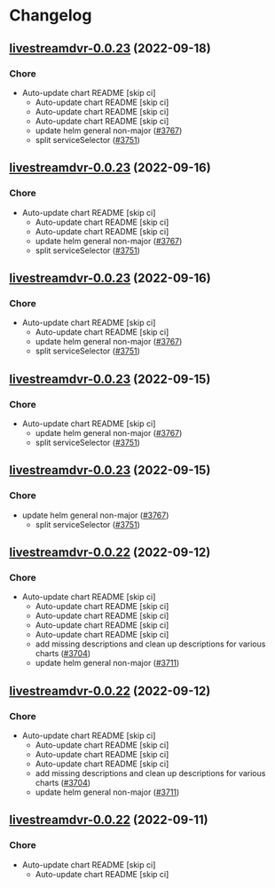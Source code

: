 # Changelog



## [livestreamdvr-0.0.23](https://github.com/truecharts/charts/compare/livestreamdvr-0.0.22...livestreamdvr-0.0.23) (2022-09-18)

### Chore

- Auto-update chart README [skip ci]
  - Auto-update chart README [skip ci]
  - Auto-update chart README [skip ci]
  - Auto-update chart README [skip ci]
  - update helm general non-major ([#3767](https://github.com/truecharts/charts/issues/3767))
  - split serviceSelector ([#3751](https://github.com/truecharts/charts/issues/3751))




## [livestreamdvr-0.0.23](https://github.com/truecharts/charts/compare/livestreamdvr-0.0.22...livestreamdvr-0.0.23) (2022-09-16)

### Chore

- Auto-update chart README [skip ci]
  - Auto-update chart README [skip ci]
  - Auto-update chart README [skip ci]
  - update helm general non-major ([#3767](https://github.com/truecharts/charts/issues/3767))
  - split serviceSelector ([#3751](https://github.com/truecharts/charts/issues/3751))




## [livestreamdvr-0.0.23](https://github.com/truecharts/charts/compare/livestreamdvr-0.0.22...livestreamdvr-0.0.23) (2022-09-16)

### Chore

- Auto-update chart README [skip ci]
  - Auto-update chart README [skip ci]
  - update helm general non-major ([#3767](https://github.com/truecharts/charts/issues/3767))
  - split serviceSelector ([#3751](https://github.com/truecharts/charts/issues/3751))




## [livestreamdvr-0.0.23](https://github.com/truecharts/charts/compare/livestreamdvr-0.0.22...livestreamdvr-0.0.23) (2022-09-15)

### Chore

- Auto-update chart README [skip ci]
  - update helm general non-major ([#3767](https://github.com/truecharts/charts/issues/3767))
  - split serviceSelector ([#3751](https://github.com/truecharts/charts/issues/3751))




## [livestreamdvr-0.0.23](https://github.com/truecharts/charts/compare/livestreamdvr-0.0.22...livestreamdvr-0.0.23) (2022-09-15)

### Chore

- update helm general non-major ([#3767](https://github.com/truecharts/charts/issues/3767))
  - split serviceSelector ([#3751](https://github.com/truecharts/charts/issues/3751))




## [livestreamdvr-0.0.22](https://github.com/truecharts/charts/compare/livestreamdvr-0.0.21...livestreamdvr-0.0.22) (2022-09-12)

### Chore

- Auto-update chart README [skip ci]
  - Auto-update chart README [skip ci]
  - Auto-update chart README [skip ci]
  - Auto-update chart README [skip ci]
  - Auto-update chart README [skip ci]
  - add missing descriptions and clean up descriptions for various charts ([#3704](https://github.com/truecharts/charts/issues/3704))
  - update helm general non-major ([#3711](https://github.com/truecharts/charts/issues/3711))




## [livestreamdvr-0.0.22](https://github.com/truecharts/charts/compare/livestreamdvr-0.0.21...livestreamdvr-0.0.22) (2022-09-12)

### Chore

- Auto-update chart README [skip ci]
  - Auto-update chart README [skip ci]
  - Auto-update chart README [skip ci]
  - Auto-update chart README [skip ci]
  - add missing descriptions and clean up descriptions for various charts ([#3704](https://github.com/truecharts/charts/issues/3704))
  - update helm general non-major ([#3711](https://github.com/truecharts/charts/issues/3711))




## [livestreamdvr-0.0.22](https://github.com/truecharts/charts/compare/livestreamdvr-0.0.21...livestreamdvr-0.0.22) (2022-09-11)

### Chore

- Auto-update chart README [skip ci]
  - Auto-update chart README [skip ci]
